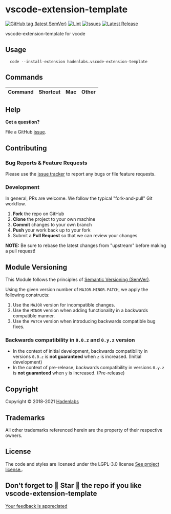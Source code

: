 <!--


  ** DO NOT EDIT THIS FILE
  **
  ** 1) Make all changes to `README.yaml`
  ** 2) Run`make readme` to rebuild this file.
  **
  ** (We maintain HUNDREDS of open source projects. This is how we maintain our sanity.)
  **


  -->

# vscode-extension-template

[![GitHub tag (latest SemVer)](https://img.shields.io/github/v/tag/hadenlabs/vscode-extension-template?label=latest&sort=semver)](https://github.com/hadenlabs/vscode-extension-template/releases) [![Lint](https://img.shields.io/github/workflow/status/hadenlabs/vscode-extension-template/lint-code)](https://github.com/hadenlabs/vscode-extension-template/actions) [![Issues](https://img.shields.io/github/issues/hadenlabs/vscode-extension-template)](https://github.com/hadenlabs/vscode-extension-template/issues) [![Latest Release](https://img.shields.io/github/release/hadenlabs/vscode-extension-template)](https://github.com/hadenlabs/vscode-extension-template/releases)

vscode-extension-template for vcode

## Usage

```shell
  code --install-extension hadenlabs.vscode-extension-template
```

## Commands

| Command | Shortcut | Mac | Other |
| ------- | -------- | --- | ----- |

## Help

**Got a question?**

File a GitHub [issue](https://github.com/hadenlabs/vscode-extension-template/issues).

## Contributing

### Bug Reports & Feature Requests

Please use the [issue tracker](https://github.com/hadenlabs/vscode-extension-template/issues) to report any bugs or file feature requests.

### Development

In general, PRs are welcome. We follow the typical "fork-and-pull" Git workflow.

1.  **Fork** the repo on GitHub
2.  **Clone** the project to your own machine
3.  **Commit** changes to your own branch
4.  **Push** your work back up to your fork
5.  Submit a **Pull Request** so that we can review your changes

**NOTE:** Be sure to rebase the latest changes from "upstream" before making a pull request!

## Module Versioning

This Module follows the principles of [Semantic Versioning (SemVer)](https://semver.org/).

Using the given version number of `MAJOR.MINOR.PATCH`, we apply the following constructs:

1. Use the `MAJOR` version for incompatible changes.
1. Use the `MINOR` version when adding functionality in a backwards compatible manner.
1. Use the `PATCH` version when introducing backwards compatible bug fixes.

### Backwards compatibility in `0.0.z` and `0.y.z` version

- In the context of initial development, backwards compatibility in versions `0.0.z` is **not guaranteed** when `z` is increased. (Initial development)
- In the context of pre-release, backwards compatibility in versions `0.y.z` is **not guaranteed** when `y` is increased. (Pre-release)

## Copyright

Copyright © 2018-2021 [Hadenlabs](https://hadenlabs.com)

## Trademarks

All other trademarks referenced herein are the property of their respective owners.

## License

The code and styles are licensed under the LGPL-3.0 license [See project license.](LICENSE).

## Don't forget to 🌟 Star 🌟 the repo if you like vscode-extension-template

[Your feedback is appreciated](https://github.com/hadenlabs/vscode-extension-template/issues)
